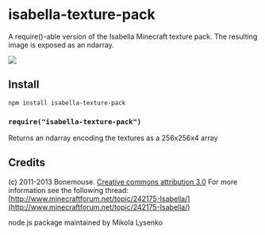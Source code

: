 isabella-texture-pack
=====================
A require()-able version of the Isabella Minecraft texture pack.  The resulting image is exposed as an ndarray.

<img src="https://raw.github.com/mikolalysenko/isabella-texture-pack/master/terrain.png">

## Install

    npm install isabella-texture-pack
    
### `require("isabella-texture-pack")`
Returns an ndarray encoding the textures as a 256x256x4 array

## Credits

(c) 2011-2013 Bonemouse.  [Creative commons attribution 3.0](http://creativecommons.org/licenses/by/3.0/us/)  For more information see the following thread: [http://www.minecraftforum.net/topic/242175-Isabella/](http://www.minecraftforum.net/topic/242175-Isabella/)

node.js package maintained by Mikola Lysenko
